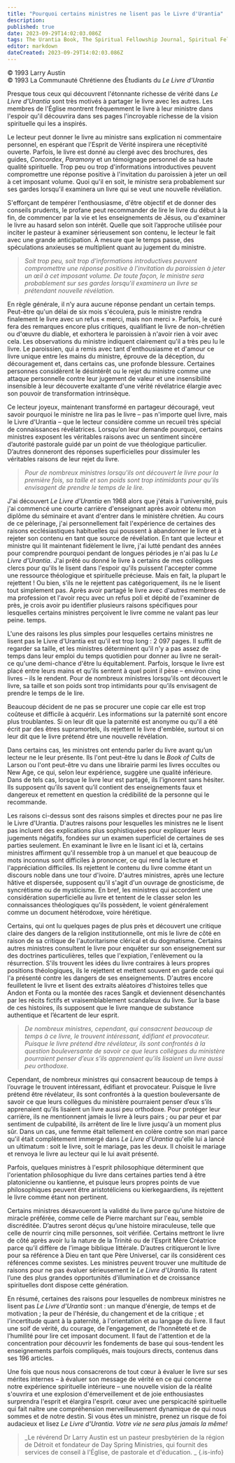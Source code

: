 ```yaml
---
title: "Pourquoi certains ministres ne lisent pas le Livre d'Urantia"
description: 
published: true
date: 2023-09-29T14:02:03.086Z
tags: The Urantia Book, The Spiritual Fellowship Journal, Spiritual Fellowship, article
editor: markdown
dateCreated: 2023-09-29T14:02:03.086Z
---
```


<p class="v-card v-sheet theme--light gray lighten-3 px-2">© 1993 Larry Austin<br>© 1993 La Communauté Chrétienne des Étudiants du <i>Le Livre d'Urantia</i></p>


Presque tous ceux qui découvrent l'étonnante richesse de vérité dans _Le Livre d'Urantia_ sont très motivés à partager le livre avec les autres. Les membres de l'Église montrent fréquemment le livre à leur ministre dans l'espoir qu'il découvrira dans ses pages l'incroyable richesse de la vision spirituelle qui les a inspirés.

Le lecteur peut donner le livre au ministre sans explication ni commentaire personnel, en espérant que l'Esprit de Vérité inspirera une réceptivité ouverte. Parfois, le livre est donné au clergé avec des brochures, des guides, _Concordex_, _Paramony_ et un témoignage personnel de sa haute qualité spirituelle. Trop peu ou trop d'informations introductives peuvent compromettre une réponse positive à l'invitation du paroissien à jeter un œil à cet imposant volume. Quoi qu'il en soit, le ministre sera probablement sur ses gardes lorsqu'il examinera un livre qui se veut une nouvelle révélation.

S'efforçant de tempérer l'enthousiasme, d'être objectif et de donner des conseils prudents, le profane peut recommander de lire le livre du début à la fin, de commencer par la vie et les enseignements de Jésus, ou d'examiner le livre au hasard selon son intérêt. Quelle que soit l’approche utilisée pour inciter le pasteur à examiner sérieusement son contenu, le lecteur le fait avec une grande anticipation. À mesure que le temps passe, des spéculations anxieuses se multiplient quant au jugement du ministre.

> _Soit trop peu, soit trop d'informations introductives peuvent compromettre une réponse positive à l'invitation du paroissien à jeter un œil à cet imposant volume. De toute façon, le ministre sera probablement sur ses gardes lorsqu'il examinera un livre se prétendant nouvelle révélation._

En règle générale, il n’y aura aucune réponse pendant un certain temps. Peut-être qu'un délai de six mois s'écoulera, puis le ministre rendra finalement le livre avec un refus « merci, mais non merci ». Parfois, le curé fera des remarques encore plus critiques, qualifiant le livre de non-chrétien ou d'œuvre du diable, et exhortera le paroissien à n'avoir rien à voir avec cela. Les observations du ministre indiquent clairement qu'il a très peu lu le livre. Le paroissien, qui a remis avec tant d'enthousiasme et d'amour ce livre unique entre les mains du ministre, éprouve de la déception, du découragement et, dans certains cas, une profonde blessure. Certaines personnes considèrent le désintérêt ou le rejet du ministre comme une attaque personnelle contre leur jugement de valeur et une insensibilité insensible à leur découverte exaltante d'une vérité révélatrice élargie avec son pouvoir de transformation intrinsèque.

Ce lecteur joyeux, maintenant transformé en partageur découragé, veut savoir pourquoi le ministre ne lira pas le livre – pas n'importe quel livre, mais le Livre d'Urantia – que le lecteur considère comme un recueil très spécial de connaissances révélatrices. Lorsqu’on leur demande pourquoi, certains ministres exposent les véritables raisons avec un sentiment sincère d’autorité pastorale guidé par un point de vue théologique particulier. D’autres donneront des réponses superficielles pour dissimuler les véritables raisons de leur rejet du livre.

> _Pour de nombreux ministres lorsqu'ils ont découvert le livre pour la première fois, sa taille et son poids sont trop intimidants pour qu'ils envisagent de prendre le temps de le lire._

J'ai découvert _Le Livre d'Urantia_ en 1968 alors que j'étais à l'université, puis j'ai commencé une courte carrière d'enseignant après avoir obtenu mon diplôme du séminaire et avant d'entrer dans le ministère chrétien. Au cours de ce pèlerinage, j'ai personnellement fait l'expérience de certaines des raisons ecclésiastiques habituelles qui poussent à abandonner le livre et à rejeter son contenu en tant que source de révélation. En tant que lecteur et ministre qui lit maintenant fidèlement le livre, j'ai lutté pendant des années pour comprendre pourquoi pendant de longues périodes je n'ai pas lu _Le Livre d'Urantia_. J'ai prêté ou donné le livre à certains de mes collègues clercs pour qu'ils le lisent dans l'espoir qu'ils puissent l'accepter comme une ressource théologique et spirituelle précieuse. Mais en fait, la plupart le rejettent ! Ou bien, s’ils ne le rejettent pas catégoriquement, ils ne le lisent tout simplement pas. Après avoir partagé le livre avec d'autres membres de ma profession et l'avoir reçu avec un refus poli et dépité de l'examiner de près, je crois avoir pu identifier plusieurs raisons spécifiques pour lesquelles certains ministres perçoivent le livre comme ne valant pas leur peine. temps.

L'une des raisons les plus simples pour lesquelles certains ministres ne lisent pas le Livre d'Urantia est qu'il est trop long : 2 097 pages. Il suffit de regarder sa taille, et les ministres déterminent qu'il n'y a pas assez de temps dans leur emploi du temps quotidien pour donner au livre ne serait-ce qu'une demi-chance d'être lu équitablement. Parfois, lorsque le livre est placé entre leurs mains et qu’ils sentent à quel point il pèse – environ cinq livres – ils le rendent. Pour de nombreux ministres lorsqu’ils ont découvert le livre, sa taille et son poids sont trop intimidants pour qu’ils envisagent de prendre le temps de le lire.

Beaucoup décident de ne pas se procurer une copie car elle est trop coûteuse et difficile à acquérir. Les informations sur la paternité sont encore plus troublantes. Si on leur dit que la paternité est anonyme ou qu'il a été écrit par des êtres supramortels, ils rejettent le livre d'emblée, surtout si on leur dit que le livre prétend être une nouvelle révélation.

Dans certains cas, les ministres ont entendu parler du livre avant qu’un lecteur ne le leur présente. Ils l'ont peut-être lu dans le _Book of Cults_ de Larson ou l'ont peut-être vu dans une librairie parmi les livres occultes ou New Age, ce qui, selon leur expérience, suggère une qualité inférieure. Dans de tels cas, lorsque le livre leur est partagé, ils l’ignorent sans hésiter. Ils supposent qu’ils savent qu’il contient des enseignements faux et dangereux et remettent en question la crédibilité de la personne qui le recommande.

Les raisons ci-dessus sont des raisons simples et directes pour ne pas lire le Livre d'Urantia. D'autres raisons pour lesquelles les ministres ne le lisent pas incluent des explications plus sophistiquées pour expliquer leurs jugements négatifs, fondées sur un examen superficiel de certaines de ses parties seulement. En examinant le livre en le lisant ici et là, certains ministres affirment qu'il ressemble trop à un manuel et que beaucoup de mots inconnus sont difficiles à prononcer, ce qui rend la lecture et l'appréciation difficiles. Ils rejettent le contenu du livre comme étant un discours noble dans une tour d'ivoire. D'autres ministres, après une lecture hâtive et dispersée, supposent qu'il s'agit d'un ouvrage de gnosticisme, de syncrétisme ou de mysticisme. En bref, les ministres qui accordent une considération superficielle au livre et tentent de le classer selon les connaissances théologiques qu'ils possèdent, le voient généralement comme un document hétérodoxe, voire hérétique.

Certains, qui ont lu quelques pages de plus près et découvert une critique claire des dangers de la religion institutionnelle, ont mis le livre de côté en raison de sa critique de l'autoritarisme clérical et du dogmatisme. Certains autres ministres consultent le livre pour enquêter sur son enseignement sur des doctrines particulières, telles que l'expiation, l'enlèvement ou la résurrection. S'ils trouvent les idées du livre contraires à leurs propres positions théologiques, ils le rejettent et mettent souvent en garde celui qui l'a présenté contre les dangers de ses enseignements. D'autres encore feuilletent le livre et lisent des extraits aléatoires d'histoires telles que Andon et Fonta ou la montée des races Sangik et deviennent désenchantés par les récits fictifs et vraisemblablement scandaleux du livre. Sur la base de ces histoires, ils supposent que le livre manque de substance authentique et l’écartent de leur esprit.

> _De nombreux ministres, cependant, qui consacrent beaucoup de temps à ce livre, le trouvent intéressant, édifiant et provocateur. Puisque le livre prétend être révélateur, ils sont confrontés à la question bouleversante de savoir ce que leurs collègues du ministère pourraient penser d’eux s’ils apprenaient qu’ils lisaient un livre aussi peu orthodoxe._

Cependant, de nombreux ministres qui consacrent beaucoup de temps à l’ouvrage le trouvent intéressant, édifiant et provocateur. Puisque le livre prétend être révélateur, ils sont confrontés à la question bouleversante de savoir ce que leurs collègues du ministère pourraient penser d’eux s’ils apprenaient qu’ils lisaient un livre aussi peu orthodoxe. Pour protéger leur carrière, ils ne mentionnent jamais le livre à leurs pairs ; ou par peur et par sentiment de culpabilité, ils arrêtent de lire le livre jusqu'à un moment plus sûr. Dans un cas, une femme était tellement en colère contre son mari parce qu'il était complètement immergé dans _Le Livre d'Urantia_ qu'elle lui a lancé un ultimatum : soit le livre, soit le mariage, pas les deux. Il choisit le mariage et renvoya le livre au lecteur qui le lui avait présenté.

Parfois, quelques ministres à l'esprit philosophique déterminent que l'orientation philosophique du livre dans certaines parties tend à être platonicienne ou kantienne, et puisque leurs propres points de vue philosophiques peuvent être aristotéliciens ou kierkegaardiens, ils rejettent le livre comme étant non pertinent.

Certains ministres désavoueront la validité du livre parce qu'une histoire de miracle préférée, comme celle de Pierre marchant sur l'eau, semble discréditée. D’autres seront déçus qu’une histoire miraculeuse, telle que celle de nourrir cinq mille personnes, soit vérifiée. Certains mettront le livre de côté après avoir lu la nature de la Trinité ou de l’Esprit Mère Créatrice parce qu’il diffère de l’image biblique littérale. D’autres critiqueront le livre pour sa référence à Dieu en tant que Père Universel, car ils considèrent ces références comme sexistes. Les ministres peuvent trouver une multitude de raisons pour ne pas évaluer sérieusement le _Le Livre d'Urantia_. Ils ratent l’une des plus grandes opportunités d’illumination et de croissance spirituelles dont dispose cette génération.

En résumé, certaines des raisons pour lesquelles de nombreux ministres ne lisent pas _Le Livre d'Urantia_ sont : un manque d'énergie, de temps et de motivation ; la peur de l'hérésie, du changement et de la critique ; et l'incertitude quant à la paternité, à l'orientation et au langage du livre. Il faut une soif de vérité, du courage, de l’engagement, de l’honnêteté et de l’humilité pour lire cet imposant document. Il faut de l'attention et de la concentration pour découvrir les fondements de base qui sous-tendent les enseignements parfois compliqués, mais toujours directs, contenus dans ses 196 articles.

Une fois que nous nous consacrerons de tout cœur à évaluer le livre sur ses mérites internes – à évaluer son message de vérité en ce qui concerne notre expérience spirituelle intérieure – une nouvelle vision de la réalité s'ouvrira et une explosion d'émerveillement et de joie enthousiastes surprendra l'esprit et élargira l'esprit. cœur avec une perspicacité spirituelle qui fait naître une compréhension merveilleusement dynamique de qui nous sommes et de notre destin. Si vous êtes un ministre, prenez un risque de foi audacieux et lisez _Le Livre d'Urantia_. _Votre vie ne sera plus jamais la même!_

>_Le révérend Dr Larry Austin est un pasteur presbytérien de la région de Détroit et fondateur de Day Spring Ministries, qui fournit des services de conseil à l'Église, de pastorale et d'éducation. _
{.is-info}

